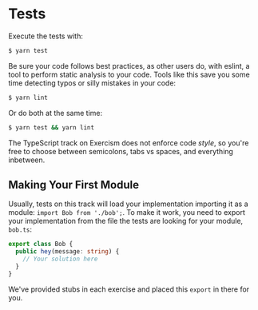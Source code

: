 # Tests

Execute the tests with:

```bash
$ yarn test
```

Be sure your code follows best practices, as other users do, with eslint, a tool
to perform static analysis to your code. Tools like this save you some time
detecting typos or silly mistakes in your code:

```bash
$ yarn lint
```

Or do both at the same time:

```bash
$ yarn test && yarn lint
```

The TypeScript track on Exercism does not enforce code _style_, so you're free
to choose between semicolons, tabs vs spaces, and everything inbetween.

## Making Your First Module

Usually, tests on this track will load your implementation importing it as a module: `import Bob from './bob';`. To make it work, you
need to export your implementation from the file the tests are looking for
your module, `bob.ts`:

```typescript
export class Bob {
  public hey(message: string) {
    // Your solution here
  }
}
```

We've provided stubs in each exercise and placed this `export` in there for you.
